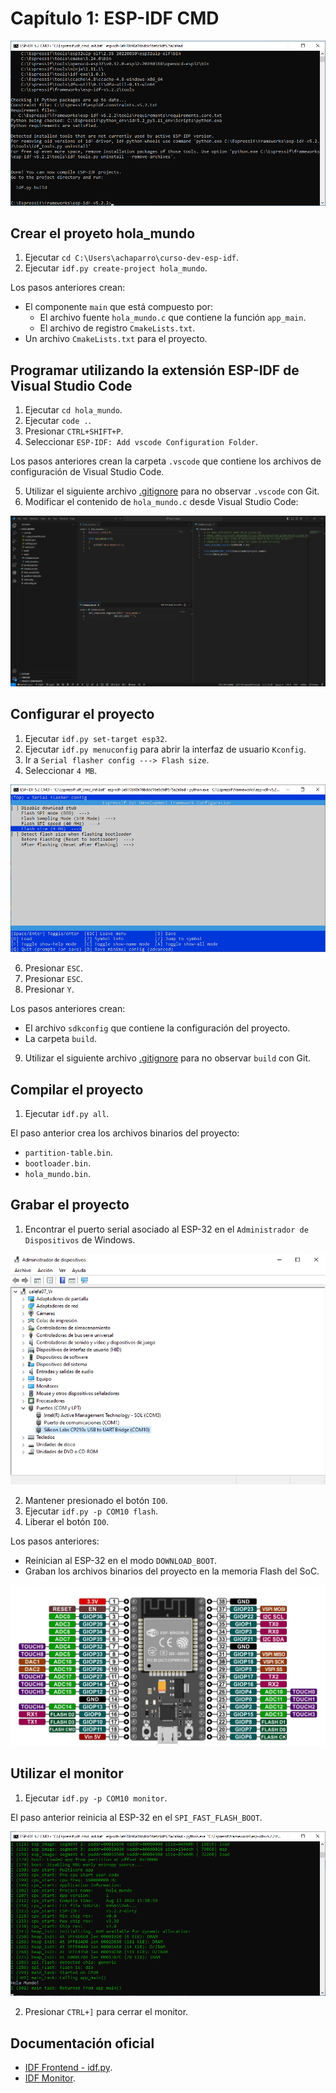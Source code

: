 # Capítulo 1: ESP-IDF CMD

![ESP-IDF CMD](esp_idf_cmd.png)

## Crear el proyeto **hola_mundo**

1. Ejecutar `cd C:\Users\achaparro\curso-dev-esp-idf`.
2. Ejecutar `idf.py create-project hola_mundo`.

Los pasos anteriores crean:

- El componente `main` que está compuesto por:
  - El archivo fuente `hola_mundo.c` que contiene la función `app_main`.
  - El archivo de registro `CmakeLists.txt`.
- Un archivo `CmakeLists.txt` para el proyecto.

## Programar utilizando la extensión ESP-IDF de Visual Studio Code

1. Ejecutar `cd hola_mundo`.
2. Ejecutar `code .`.
3. Presionar `CTRL+SHIFT+P`.
4. Seleccionar `ESP-IDF: Add vscode Configuration Folder`.

Los pasos anteriores crean la carpeta `.vscode` que contiene los archivos de configuración de Visual Studio Code.

5. Utilizar el siguiente archivo [.gitignore](https://github.com/espressif/esp-idf/blob/release/v5.2/.gitignore) para no observar `.vscode` con Git.
6. Modificar el contenido de `hola_mundo.c` desde Visual Studio Code:

![Proyecto](proyecto.png)

## Configurar el proyecto

1. Ejecutar `idf.py set-target esp32`.
2. Ejecutar `idf.py menuconfig` para abrir la interfaz de usuario `Kconfig`.
3. Ir a `Serial flasher config ---> Flash size`.
4. Seleccionar `4 MB`.

![Flash size](flash_size.png)

6. Presionar `ESC`.
7. Presionar `ESC`.
8. Presionar `Y`.

Los pasos anteriores crean:

- El archivo `sdkconfig` que contiene la configuración del proyecto.
- La carpeta `build`.

9. Utilizar el siguiente archivo [.gitignore](https://github.com/espressif/esp-idf/blob/release/v5.2/.gitignore) para no observar `build` con Git.

## Compilar el proyecto

1. Ejecutar `idf.py all`.

El paso anterior crea los archivos binarios del proyecto:

- `partition-table.bin`.
- `bootloader.bin`.
- `hola_mundo.bin`.

## Grabar el proyecto

1. Encontrar el puerto serial asociado al ESP-32 en el `Administrador de Dispositivos` de Windows.

![Puerto serial](puerto_serial.png)

2. Mantener presionado el botón `IO0`.
3. Ejecutar `idf.py -p COM10 flash`.
4. Liberar el botón `IO0`.

Los pasos anteriores:

- Reinician al ESP-32 en el modo `DOWNLOAD_BOOT`.
- Graban los archivos binarios del proyecto en la memoria Flash del SoC.

![SoC](soc.png)

## Utilizar el monitor

1. Ejecutar `idf.py -p COM10 monitor`.

El paso anterior reinicia al ESP-32 en el `SPI_FAST_FLASH_BOOT`.

![Monitor](monitor.png)

2. Presionar `CTRL+]` para cerrar el monitor.

## Documentación oficial

- [IDF Frontend - idf.py](https://docs.espressif.com/projects/esp-idf/en/v5.2.2/esp32/api-guides/tools/idf-py.html).
- [IDF Monitor](https://docs.espressif.com/projects/esp-idf/en/v5.2.2/esp32/api-guides/tools/idf-monitor.html).
